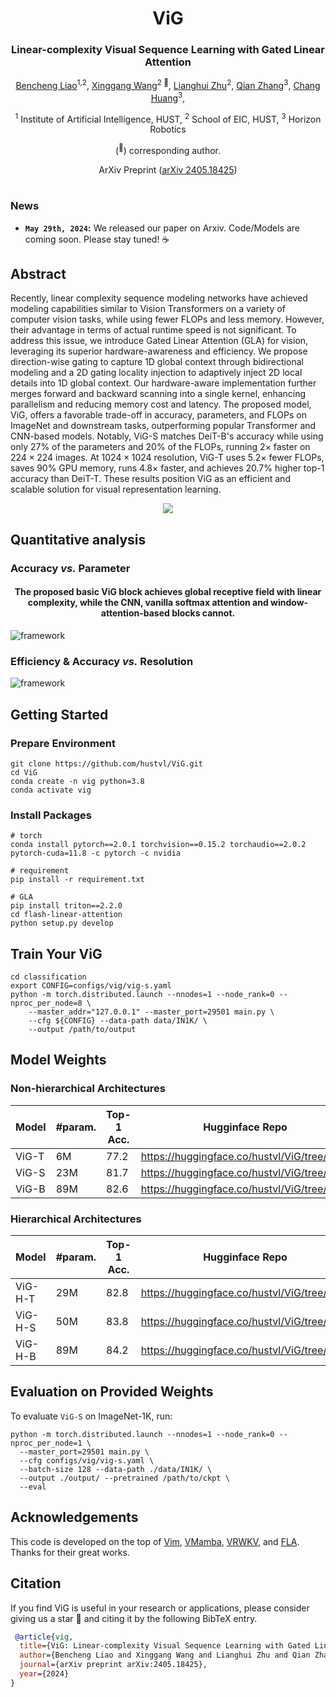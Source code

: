 <div align="center">
<h1>ViG </h1>
<h3>Linear-complexity Visual Sequence Learning with Gated Linear Attention</h3>

[Bencheng Liao](https://github.com/LegendBC)<sup>1,2</sup>, [Xinggang Wang](https://xinggangw.info/)<sup>2 :email:</sup>, [Lianghui Zhu](https://github.com/Unrealluver)<sup>2</sup>, [Qian Zhang](https://scholar.google.com/citations?user=pCY-bikAAAAJ&hl=zh-CN)<sup>3</sup>, [Chang Huang](https://scholar.google.com/citations?user=IyyEKyIAAAAJ&hl=zh-CN)<sup>3</sup>, 
 
<sup>1</sup>  Institute of Artificial Intelligence, HUST, <sup>2</sup>  School of EIC, HUST,  <sup>3</sup> Horizon Robotics

(<sup>:email:</sup>) corresponding author.

ArXiv Preprint ([arXiv 2405.18425](https://arxiv.org/abs/2405.18425))

</div>


#



### News

* **`May 29th, 2024`:** We released our paper on Arxiv. Code/Models are coming soon. Please stay tuned! ☕️


## Abstract
Recently, linear complexity sequence modeling networks have achieved modeling capabilities similar to Vision Transformers on a variety of computer vision tasks, while using fewer FLOPs and less memory.
However, their advantage in terms of actual runtime speed is not significant. To address this issue, we introduce Gated Linear Attention (GLA) for vision, leveraging its superior hardware-awareness and efficiency. We propose direction-wise gating to capture  1D global context through bidirectional modeling and a 2D gating locality injection to adaptively inject 2D local details into 1D global context. Our hardware-aware implementation further merges forward and backward scanning into a single kernel, enhancing parallelism and reducing memory cost and latency. The proposed model, ViG, offers a favorable trade-off in accuracy, parameters, and FLOPs on ImageNet and downstream tasks, outperforming popular Transformer and CNN-based models. Notably, ViG-S matches DeiT-B's accuracy while using only 27\% of the parameters and 20\% of the FLOPs, running 2$\times$ faster on $224\times224$ images. At $1024\times1024$ resolution, ViG-T uses $5.2\times$ fewer FLOPs, saves 90\% GPU memory, runs $4.8\times$ faster, and achieves 20.7\% higher top-1 accuracy than DeiT-T. These results position ViG as an efficient and scalable solution for visual representation learning.


<div align="center">
<img src="assets/framework.png" />
</div>



## Quantitative analysis
### Accuracy *vs.* Parameter
<div align="center"><h4>The proposed basic ViG block achieves global receptive field with linear complexity, while the CNN, vanilla softmax attention and window-attention-based blocks cannot.</h4></div>

![framework](assets/acc_vs_para.png "framework")

### Efficiency & Accuracy *vs.* Resolution
![framework](assets/resolution.png "framework")

## Getting Started
### Prepare Environment
```
git clone https://github.com/hustvl/ViG.git
cd ViG
conda create -n vig python=3.8
conda activate vig
```
### Install Packages
```
# torch
conda install pytorch==2.0.1 torchvision==0.15.2 torchaudio==2.0.2 pytorch-cuda=11.8 -c pytorch -c nvidia

# requirement
pip install -r requirement.txt

# GLA
pip install triton==2.2.0
cd flash-linear-attention
python setup.py develop
```

## Train Your ViG
```
cd classification
export CONFIG=configs/vig/vig-s.yaml
python -m torch.distributed.launch --nnodes=1 --node_rank=0 --nproc_per_node=8 \
    --master_addr="127.0.0.1" --master_port=29501 main.py \
    --cfg ${CONFIG} --data-path data/IN1K/ \
    --output /path/to/output
```

## Model Weights
### Non-hierarchical Architectures
| Model | #param. | Top-1 Acc. | Hugginface Repo|
| -------- | -------- | -------- | -------- |
| ViG-T    | 6M     | 77.2     | https://huggingface.co/hustvl/ViG/tree/main |
| ViG-S    | 23M     | 81.7     | https://huggingface.co/hustvl/ViG/tree/main     |
| ViG-B   | 89M     | 82.6     | https://huggingface.co/hustvl/ViG/tree/main     |

### Hierarchical Architectures
| Model | #param. | Top-1 Acc. | Hugginface Repo|
| -------- | -------- | -------- | -------- |
| ViG-H-T    | 29M     | 82.8     | https://huggingface.co/hustvl/ViG/tree/main     |
| ViG-H-S    | 50M     | 83.8     | https://huggingface.co/hustvl/ViG/tree/main     |
| ViG-H-B   | 89M     | 84.2     | https://huggingface.co/hustvl/ViG/tree/main     |


## Evaluation on Provided Weights
To evaluate `ViG-S` on ImageNet-1K, run:
```
python -m torch.distributed.launch --nnodes=1 --node_rank=0 --nproc_per_node=1 \
  --master_port=29501 main.py \
  --cfg configs/vig/vig-s.yaml \
  --batch-size 128 --data-path ./data/IN1K/ \
  --output ./output/ --pretrained /path/to/ckpt \
  --eval
```



## Acknowledgements
This code is developed on the top of [Vim](https://github.com/hustvl/Vim), [VMamba](https://github.com/MzeroMiko/VMamba), [VRWKV](https://github.com/OpenGVLab/Vision-RWKV), and [FLA](https://github.com/sustcsonglin/flash-linear-attention). Thanks for their great works.
## Citation
If you find ViG is useful in your research or applications, please consider giving us a star 🌟 and citing it by the following BibTeX entry.

```bibtex
 @article{vig,
  title={ViG: Linear-complexity Visual Sequence Learning with Gated Linear Attention},
  author={Bencheng Liao and Xinggang Wang and Lianghui Zhu and Qian Zhang and Chang Huang},
  journal={arXiv preprint arXiv:2405.18425},
  year={2024}
}
```

